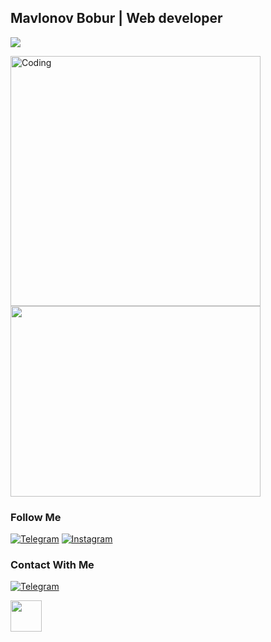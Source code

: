## Mavlonov Bobur | Web developer
![](https://readme-typing-svg.herokuapp.com?font=Montserrat&color=coral&lines=I'm+Web+Developer;I'm+Frontend+Developer)

<img   alt="Coding" width="400" src="https://cdn.dribbble.com/users/1162077/screenshots/3848914/programmer.gif"> <img src ="https://media4.giphy.com/media/v1.Y2lkPTc5MGI3NjExbHR2dTdjamtzb2hnMHNvanppYWY3aXJiMm1vNWlic3E2ZHhrb2x4biZlcD12MV9pbnRlcm5hbF9naWZfYnlfaWQmY3Q9Zw/CrFLL3CnRpw5ddlBMm/giphy.gif" width = '400px' height='305px'>




### Follow Me

[![Telegram](https://img.shields.io/badge/-Telegram-082032?style=for-the-badge&logo=Telegram&logoColor=#26A5E4)](https://t.me/elegent_7)
[![Instagram](https://img.shields.io/badge/-Instagram-082032?style=for-the-badge&logo=Instagram&logoColor=#E4405F)](https://www.instagram.com/elegent65_92/)






### Contact With Me


[![Telegram](https://img.shields.io/badge/-Telegram-082032?style=for-the-badge&logo=Telegram&logoColor=#26A5E4)](https://t.me/elegent_7)

<code><img src = "[https://icones.pro/wp-content/uploads/2021/05/icone-html-bleue.png](https://encrypted-tbn0.gstatic.com/images?q=tbn:ANd9GcTnd5_X5TtObo5Cu6uz0Jtqtya555wnoJcYqizpnb7Dq6zUR2kZI6IKgsY31yeCikFj8CM&usqp=CAU)https://encrypted-tbn0.gstatic.com/images?q=tbn:ANd9GcTnd5_X5TtObo5Cu6uz0Jtqtya555wnoJcYqizpnb7Dq6zUR2kZI6IKgsY31yeCikFj8CM&usqp=CAU" width = "50px">



